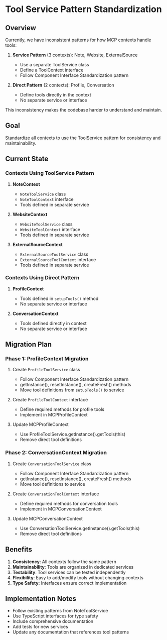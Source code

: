 # Tool Service Pattern Standardization

## Overview

Currently, we have inconsistent patterns for how MCP contexts handle tools:

1. **Service Pattern** (3 contexts): Note, Website, ExternalSource
   - Use a separate ToolService class
   - Define a ToolContext interface
   - Follow Component Interface Standardization pattern

2. **Direct Pattern** (2 contexts): Profile, Conversation
   - Define tools directly in the context
   - No separate service or interface

This inconsistency makes the codebase harder to understand and maintain.

## Goal

Standardize all contexts to use the ToolService pattern for consistency and maintainability.

## Current State

### Contexts Using ToolService Pattern

1. **NoteContext**
   - `NoteToolService` class
   - `NoteToolContext` interface
   - Tools defined in separate service

2. **WebsiteContext**
   - `WebsiteToolService` class
   - `WebsiteToolContext` interface
   - Tools defined in separate service

3. **ExternalSourceContext**
   - `ExternalSourceToolService` class
   - `ExternalSourceToolContext` interface
   - Tools defined in separate service

### Contexts Using Direct Pattern

1. **ProfileContext**
   - Tools defined in `setupTools()` method
   - No separate service or interface

2. **ConversationContext**
   - Tools defined directly in context
   - No separate service or interface

## Migration Plan

### Phase 1: ProfileContext Migration

1. Create `ProfileToolService` class
   - Follow Component Interface Standardization pattern
   - getInstance(), resetInstance(), createFresh() methods
   - Move tool definitions from `setupTools()` to service

2. Create `ProfileToolContext` interface
   - Define required methods for profile tools
   - Implement in MCPProfileContext

3. Update MCPProfileContext
   - Use ProfileToolService.getInstance().getTools(this)
   - Remove direct tool definitions

### Phase 2: ConversationContext Migration

1. Create `ConversationToolService` class
   - Follow Component Interface Standardization pattern
   - getInstance(), resetInstance(), createFresh() methods
   - Move tool definitions to service

2. Create `ConversationToolContext` interface
   - Define required methods for conversation tools
   - Implement in MCPConversationContext

3. Update MCPConversationContext
   - Use ConversationToolService.getInstance().getTools(this)
   - Remove direct tool definitions

## Benefits

1. **Consistency**: All contexts follow the same pattern
2. **Maintainability**: Tools are organized in dedicated services
3. **Testability**: Tool services can be tested independently
4. **Flexibility**: Easy to add/modify tools without changing contexts
5. **Type Safety**: Interfaces ensure correct implementation

## Implementation Notes

- Follow existing patterns from NoteToolService
- Use TypeScript interfaces for type safety
- Include comprehensive documentation
- Add tests for new services
- Update any documentation that references tool patterns
